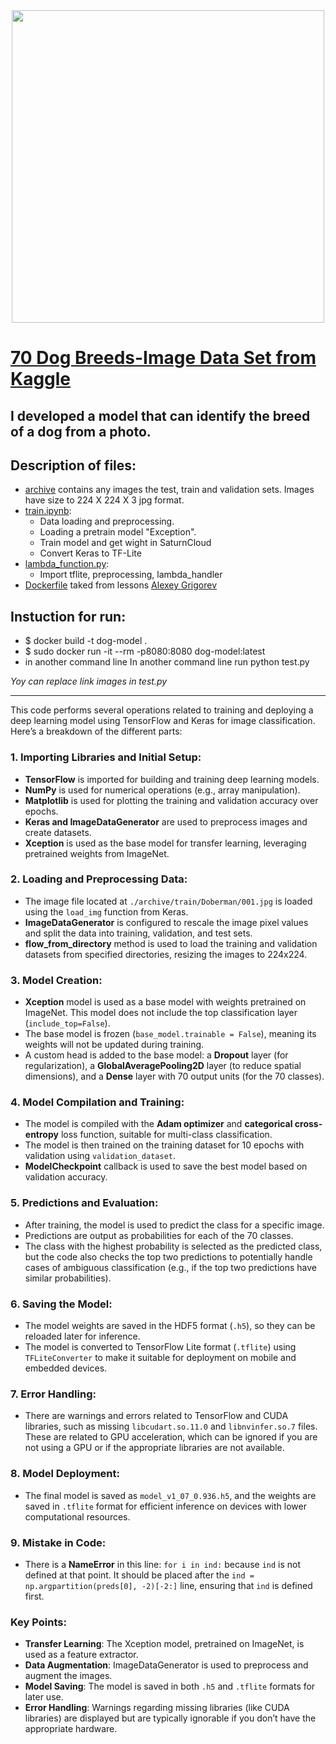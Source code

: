 
<div id="header" align="center">
  <img src="https://glorypets.ru/wp-content/uploads/2020/07/1-tsarstvennost.jpg" width="500"/>
</div>

# [70 Dog Breeds-Image Data Set from Kaggle](https://www.kaggle.com/datasets/gpiosenka/70-dog-breedsimage-data-set)

## I developed a model that can identify the breed of a dog from a photo. 

## Description of files:
- [archive](https://github.com/Andrej-Ilin/course_zoomcamp_2022/tree/main/capstone1/archive) contains any images the test, train and validation sets. Images have size to 224 X 224 X 3 jpg format.
- [train.ipynb](https://github.com/Andrej-Ilin/course_zoomcamp_2022/blob/main/capstone1/train.ipynb):
  * Data loading and preprocessing. 
  * Loading a pretrain model "Exception".
  * Train model and get wight in SaturnCloud
  * Convert Keras to TF-Lite 
- [lambda_function.py](https://github.com/Andrej-Ilin/course_zoomcamp_2022/blob/main/capstone1/lambda_function.py):
  * Import tflite, preprocessing, lambda_handler
- [Dockerfile](https://github.com/Andrej-Ilin/course_zoomcamp_2022/blob/main/capstone1/Dockerfile) taked from lessons [Alexey Grigorev](https://github.com/alexeygrigorev/mlbookcamp-code/blob/master/course-zoomcamp/09-serverless/code/Dockerfile) 

## Instuction for run:
  - $ docker build -t dog-model .
  - $ sudo docker run -it --rm -p8080:8080 dog-model:latest
  - in another command line In another command line run python test.py
  
*Yoy can replace link images in test.py*

___
  
This code performs several operations related to training and deploying a deep learning model using TensorFlow and Keras for image classification. Here’s a breakdown of the different parts:

### 1. **Importing Libraries and Initial Setup**:
   - **TensorFlow** is imported for building and training deep learning models.
   - **NumPy** is used for numerical operations (e.g., array manipulation).
   - **Matplotlib** is used for plotting the training and validation accuracy over epochs.
   - **Keras and ImageDataGenerator** are used to preprocess images and create datasets.
   - **Xception** is used as the base model for transfer learning, leveraging pretrained weights from ImageNet.

### 2. **Loading and Preprocessing Data**:
   - The image file located at `./archive/train/Doberman/001.jpg` is loaded using the `load_img` function from Keras.
   - **ImageDataGenerator** is configured to rescale the image pixel values and split the data into training, validation, and test sets.
   - **flow_from_directory** method is used to load the training and validation datasets from specified directories, resizing the images to 224x224.

### 3. **Model Creation**:
   - **Xception** model is used as a base model with weights pretrained on ImageNet. This model does not include the top classification layer (`include_top=False`).
   - The base model is frozen (`base_model.trainable = False`), meaning its weights will not be updated during training.
   - A custom head is added to the base model: a **Dropout** layer (for regularization), a **GlobalAveragePooling2D** layer (to reduce spatial dimensions), and a **Dense** layer with 70 output units (for the 70 classes).

### 4. **Model Compilation and Training**:
   - The model is compiled with the **Adam optimizer** and **categorical cross-entropy** loss function, suitable for multi-class classification.
   - The model is then trained on the training dataset for 10 epochs with validation using `validation_dataset`.
   - **ModelCheckpoint** callback is used to save the best model based on validation accuracy.

### 5. **Predictions and Evaluation**:
   - After training, the model is used to predict the class for a specific image.
   - Predictions are output as probabilities for each of the 70 classes.
   - The class with the highest probability is selected as the predicted class, but the code also checks the top two predictions to potentially handle cases of ambiguous classification (e.g., if the top two predictions have similar probabilities).

### 6. **Saving the Model**:
   - The model weights are saved in the HDF5 format (`.h5`), so they can be reloaded later for inference.
   - The model is converted to TensorFlow Lite format (`.tflite`) using `TFLiteConverter` to make it suitable for deployment on mobile and embedded devices.

### 7. **Error Handling**:
   - There are warnings and errors related to TensorFlow and CUDA libraries, such as missing `libcudart.so.11.0` and `libnvinfer.so.7` files. These are related to GPU acceleration, which can be ignored if you are not using a GPU or if the appropriate libraries are not available.

### 8. **Model Deployment**:
   - The final model is saved as `model_v1_07_0.936.h5`, and the weights are saved in `.tflite` format for efficient inference on devices with lower computational resources.

### 9. **Mistake in Code**:
   - There is a **NameError** in this line: `for i in ind:` because `ind` is not defined at that point. It should be placed after the `ind = np.argpartition(preds[0], -2)[-2:]` line, ensuring that `ind` is defined first.

### Key Points:
- **Transfer Learning**: The Xception model, pretrained on ImageNet, is used as a feature extractor.
- **Data Augmentation**: ImageDataGenerator is used to preprocess and augment the images.
- **Model Saving**: The model is saved in both `.h5` and `.tflite` formats for later use.
- **Error Handling**: Warnings regarding missing libraries (like CUDA libraries) are displayed but are typically ignorable if you don’t have the appropriate hardware.
  
